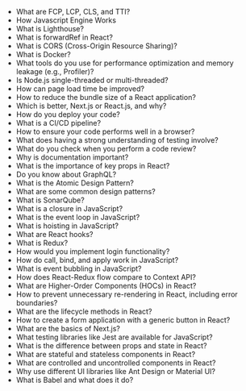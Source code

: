 - What are FCP, LCP, CLS, and TTI?
- How Javascript Engine Works
- What is Lighthouse?
- What is forwardRef in React?
- What is CORS (Cross-Origin Resource Sharing)?
- What is Docker?
- What tools do you use for performance optimization and memory leakage (e.g., Profiler)?
- Is Node.js single-threaded or multi-threaded?
- How can page load time be improved?
- How to reduce the bundle size of a React application?
- Which is better, Next.js or React.js, and why?
- How do you deploy your code?
- What is a CI/CD pipeline?
- How to ensure your code performs well in a browser?
- What does having a strong understanding of testing involve?
- What do you check when you perform a code review?
- Why is documentation important?
- What is the importance of key props in React?
- Do you know about GraphQL?
- What is the Atomic Design Pattern?
- What are some common design patterns?
- What is SonarQube?
- What is a closure in JavaScript?
- What is the event loop in JavaScript?
- What is hoisting in JavaScript?
- What are React hooks?
- What is Redux?
- How would you implement login functionality?
- How do call, bind, and apply work in JavaScript?
- What is event bubbling in JavaScript?
- How does React-Redux flow compare to Context API?
- What are Higher-Order Components (HOCs) in React?
- How to prevent unnecessary re-rendering in React, including error boundaries?
- What are the lifecycle methods in React?
- How to create a form application with a generic button in React?
- What are the basics of Next.js?
- What testing libraries like Jest are available for JavaScript?
- What is the difference between props and state in React?
- What are stateful and stateless components in React?
- What are controlled and uncontrolled components in React?
- Why use different UI libraries like Ant Design or Material UI?
- What is Babel and what does it do?
